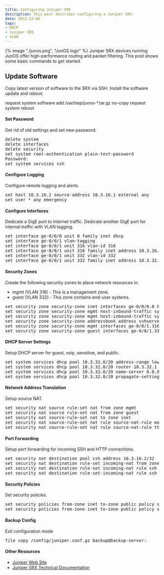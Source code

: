 ```yaml
---
title: Configuring Juniper SRX
description: This post describes configuring a Juniper SRX.
date: 2012-12-06
tags:
- DHCP
- Juniper SRX
- VLAN
---
```


{% image "./junos.png", "JunOS logo" %}
Juniper SRX devices running JunOS offer high-performance routing and packet filtering. This post shows some basic commands to get started.</p>

## Update Software

Copy latest version of software to the SRX via SSH. Install the software update and reboot.

request system software add /var/tmp/junos-*.tar.gz no-copy
request system reboot
</pre>

<h4>Set Password</h4>

Get rid of old settings and set new password.

<pre>
delete system
delete interfaces
delete security
set system root-authentication plain-text-password
Password:
set system services ssh
</pre>

<h4>Configure Logging</h4>

Configure remote logging and alerts.

<pre>
set host 10.3.16.2 source-address 10.3.16.1 external any
set user * any emergency
</pre>

<h4>Configure Interfaces</h4>

Dedicate a GigE port to Internet traffic. Dedicate another GigE port for internal traffic with VLAN tagging.

<pre>
set interface ge-0/0/0 unit 0 family inet dhcp
set interface ge-0/0/1 vlan-tagging
set interface ge-0/0/1 unit 316 vlan-id 316
set interface ge-0/0/1 unit 316 family inet address 10.3.16.1/20
set interface ge-0/0/1 unit 332 vlan-id 332
set interface ge-0/0/1 unit 332 family inet address 10.3.32.1/20
</pre>

<h4>Security Zones</h4>

Create the following security zones to place network resources in:

<ul>
<li>mgmt (VLAN 316) - This is a management zone.</li>
<li>guest (VLAN 332) - This zone contains end-user systems.</li>
</ul>

<pre>
set security zone security-zone inet interfaces ge-0/0/0.0 host-inbound-traffic system-services dhcp
set security zone security-zone mgmt host-inbound-traffic system-services ssh
set security zone security-zone mgmt host-inbound-traffic system-services ping
set security zone security-zone addressbook address sshserver 10.3.16.2/32
set security zone security-zone mgmt interfaces ge-0/0/1.316
set security zone security-zone guest interfaces ge-0/0/1.332 host-inbound-traffic system-services dhcp
</pre>

<h4>DHCP Server Settings</h4>

Setup DHCP server for guest, voip, sensitive, and public.

<pre>
set system services dhcp pool 10.3.32.0/20 address-range low 10.3.34.0 high 10.3.34.255
set system services dhcp pool 10.3.32.0/20 router 10.3.32.1
set system services dhcp pool 10.3.32.0/20 name-server 8.8.8.8
set system services dhcp pool 10.3.32.0/20 propagate-settings ge-0/0/1.332
</pre>

<h4>Network Address Translation</h4>

Setup source NAT.
<pre>
set security nat source rule-set nat from zone mgmt
set security nat source rule-set nat from zone guest
set security nat source-rule-set nat to zone inet
set security nat source-rule-set nat rule source-nat-rule match source-address 0.0.0.0/0
set security nat source-rule-set nat rule source-nat-rule then source-nat interface
</pre>

<h4>Port Forwarding</h4>
Setup port forwarding for incoming SSH and HTTP connections.

<pre>
set security nat destination pool ssh address 10.3.16.2/32
set security nat destination rule-set incoming-nat from zone inet
set security nat destination rule-set incoming-nat rule ssh match destination-address 0.0.0.0/0 destination-port 22
set security nat destination rule-set-incoming-nat rule ssh then destination-nat pool ssh
</pre>

<h4>Security Policies</h4>

Set security policies.

<pre>
set security policies from-zone inet to-zone public policy ssh-to-sshserver match source-address any destination-address sshserver application junos-ssh
set security policies from-zone inet to-zone public policy ssh-to-ssh-server then permit
</pre>

<h4>Backup Config</h4>

Exit configuration mode

<pre>
file copy /config/juniper.conf.gz backup@backup-server:
</pre>

<h4>Other Resources</h4>

<ul>
<li><a href="http://www.juniper.net">Juniper Web Site</a></li>
<li><a href="http://www.juniper.net/techpubs/en_US/release-independent/junos/information-products/pathway-pages/srx-series/product/index.html">Juniper SRX Technical Documentation</a></li>
</ul>
